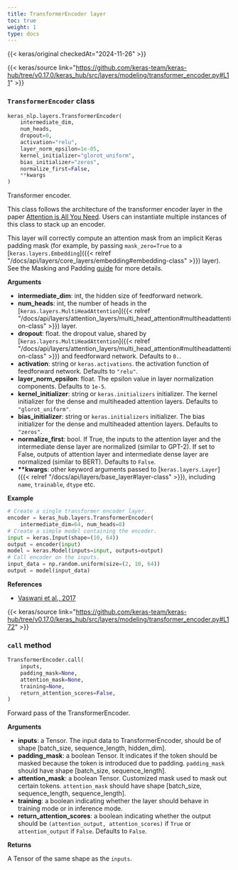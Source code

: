 ```yaml
---
title: TransformerEncoder layer
toc: true
weight: 1
type: docs
---
```


{{< keras/original checkedAt="2024-11-26" >}}

{{< keras/source link="https://github.com/keras-team/keras-hub/tree/v0.17.0/keras_hub/src/layers/modeling/transformer_encoder.py#L11" >}}

### `TransformerEncoder` class

```python
keras_nlp.layers.TransformerEncoder(
    intermediate_dim,
    num_heads,
    dropout=0,
    activation="relu",
    layer_norm_epsilon=1e-05,
    kernel_initializer="glorot_uniform",
    bias_initializer="zeros",
    normalize_first=False,
    **kwargs
)
```

Transformer encoder.

This class follows the architecture of the transformer encoder layer in the
paper [Attention is All You Need](https://arxiv.org/abs/1706.03762). Users
can instantiate multiple instances of this class to stack up an encoder.

This layer will correctly compute an attention mask from an implicit
Keras padding mask (for example, by passing `mask_zero=True` to a
[`keras.layers.Embedding`]({{< relref "/docs/api/layers/core_layers/embedding#embedding-class" >}}) layer). See the Masking and Padding
[guide](https://www.tensorflow.org/guide/keras/understanding_masking_and_padding)
for more details.

**Arguments**

- **intermediate_dim**: int, the hidden size of feedforward network.
- **num_heads**: int, the number of heads in the
  [`keras.layers.MultiHeadAttention`]({{< relref "/docs/api/layers/attention_layers/multi_head_attention#multiheadattention-class" >}}) layer.
- **dropout**: float. the dropout value, shared by
  [`keras.layers.MultiHeadAttention`]({{< relref "/docs/api/layers/attention_layers/multi_head_attention#multiheadattention-class" >}}) and feedforward network.
  Defaults to `0.`.
- **activation**: string or `keras.activations`. the
  activation function of feedforward network.
  Defaults to `"relu"`.
- **layer_norm_epsilon**: float. The epsilon value in layer
  normalization components. Defaults to `1e-5`.
- **kernel_initializer**: string or `keras.initializers` initializer.
  The kernel initializer for the dense and multiheaded
  attention layers. Defaults to `"glorot_uniform"`.
- **bias_initializer**: string or `keras.initializers` initializer.
  The bias initializer for the dense and multiheaded
  attention layers. Defaults to `"zeros"`.
- **normalize_first**: bool. If True, the inputs to the
  attention layer and the intermediate dense layer are normalized
  (similar to GPT-2). If set to False, outputs of attention layer and
  intermediate dense layer are normalized (similar to BERT).
  Defaults to `False`.
- **\*\*kwargs**: other keyword arguments passed to [`keras.layers.Layer`]({{< relref "/docs/api/layers/base_layer#layer-class" >}}),
  including `name`, `trainable`, `dtype` etc.

**Example**

```python
# Create a single transformer encoder layer.
encoder = keras_hub.layers.TransformerEncoder(
    intermediate_dim=64, num_heads=8)
# Create a simple model containing the encoder.
input = keras.Input(shape=(10, 64))
output = encoder(input)
model = keras.Model(inputs=input, outputs=output)
# Call encoder on the inputs.
input_data = np.random.uniform(size=(2, 10, 64))
output = model(input_data)
```

**References**

- [Vaswani et al., 2017](https://arxiv.org/abs/1706.03762)

{{< keras/source link="https://github.com/keras-team/keras-hub/tree/v0.17.0/keras_hub/src/layers/modeling/transformer_encoder.py#L172" >}}

### `call` method

```python
TransformerEncoder.call(
    inputs,
    padding_mask=None,
    attention_mask=None,
    training=None,
    return_attention_scores=False,
)
```

Forward pass of the TransformerEncoder.

**Arguments**

- **inputs**: a Tensor. The input data to TransformerEncoder, should be
  of shape [batch\_size, sequence\_length, hidden\_dim].
- **padding_mask**: a boolean Tensor. It indicates if the token should be
  masked because the token is introduced due to padding.
  `padding_mask` should have shape [batch\_size, sequence\_length].
- **attention_mask**: a boolean Tensor. Customized mask used to mask out
  certain tokens. `attention_mask` should have shape
  [batch\_size, sequence\_length, sequence\_length].
- **training**: a boolean indicating whether the layer should behave in
  training mode or in inference mode.
- **return_attention_scores**: a boolean indicating whether the output should be `(attention_output, attention_scores)` if `True` or `attention_output` if `False`. Defaults to `False`.

**Returns**

A Tensor of the same shape as the `inputs`.

